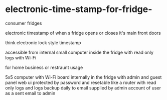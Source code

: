 # electronic-time-stamp-for-fridge-
consumer fridges 

electronic timestamp of when s fridge opens or closes it's main front doors

think electronic lock style timestamp 

accessible from internal small computer inside the fridge with read only logs with Wi-Fi 


for home business or restraunt usage 

5x5 computer with Wi-Fi board internally in the fridge with admin and guest panel web ui protected by password and resetable like a router with read only logs and logs backup daily to email supplied by admin account of user as a sent email to admin 

